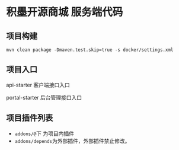 # 积墨开源商城 服务端代码

## 项目构建

`mvn clean package -Dmaven.test.skip=true -s docker/settings.xml`

## 项目入口

api-starter 客户端接口入口

portal-starter 后台管理接口入口

## 项目插件列表

- `addons/@`下 为项目内插件
- `addons/depends`为外部插件，外部插件禁止修改。
